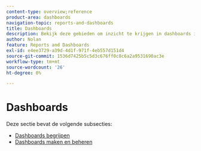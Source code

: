 ```yaml
---
content-type: overview;reference
product-area: dashboards
navigation-topic: reports-and-dashboards
title: Dashboards
description: Bekijk deze gebieden om inzicht te krijgen in dashboards in Adobe Workfront.
author: Nolan
feature: Reports and Dashboards
exl-id: e4ee3729-a39d-4d1f-971f-4eb557d151d4
source-git-commit: 1536d7425b5c5d3c676ff0c8c6a2a9531690ac3e
workflow-type: tm+mt
source-wordcount: '26'
ht-degree: 0%

---
```


# Dashboards

Deze sectie bevat de volgende subsecties:

* [Dashboards begrijpen](../../reports-and-dashboards/dashboards/understanding-dashboards/understand-dashboards.md)
* [Dashboards maken en beheren](../../reports-and-dashboards/dashboards/creating-and-managing-dashboards/create-and-manage-dashboards.md)
